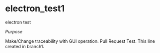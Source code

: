 # electron_test1
electron test

*Purpose*

Make/Change traceability with GUI operation.
Pull Request Test.
This line created in branch1.